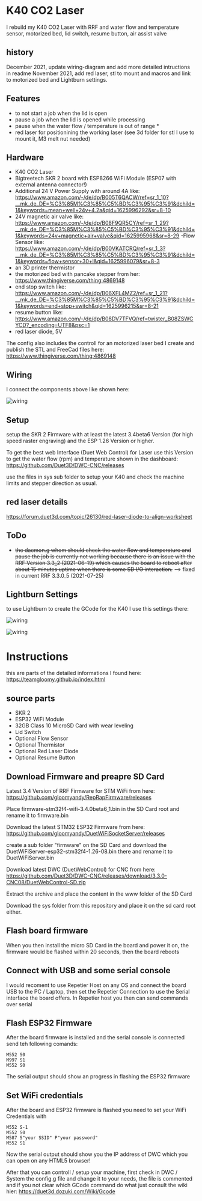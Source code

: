 # K40 CO2 Laser

I rebuild my K40 CO2 Laser with RRF and water flow and temperature sensor, motorized bed, lid switch, resume button, air assist valve

## history
 December 2021, update wiring-diagram and add more detailed intructions in readme
 November 2021, add red laser, stl to mount and macros and link to motorized bed and Lightburn settings.

## Features
 - to not start a job when the lid is open
 - pause a job when the lid is opened while processing
 - pause when the water flow / temperature is out of range *
 - red laser for positionining the working laser (see 3d folder for stl I use to mount it, M3 melt nut needed)

## Hardware
 - K40 CO2 Laser
 - Bigtreetech SKR 2 board with ESP8266 WiFi Module (ESP07 with external antenna connector!)
 - Additional 24 V Power Supply with around 4A like: https://www.amazon.com/-/de/dp/B005T6QACW/ref=sr_1_10?__mk_de_DE=%C3%85M%C3%85%C5%BD%C3%95%C3%91&dchild=1&keywords=mean+well+24v+4.2a&qid=1625996292&sr=8-10
 - 24V magnetic air valve like: https://www.amazon.com/-/de/dp/B08F9QR5CY/ref=sr_1_29?__mk_de_DE=%C3%85M%C3%85%C5%BD%C3%95%C3%91&dchild=1&keywords=24v+magnetic+air+valve&qid=1625995968&sr=8-29
  -Flow Sensor like: https://www.amazon.com/-/de/dp/B00VKATCRQ/ref=sr_1_3?__mk_de_DE=%C3%85M%C3%85%C5%BD%C3%95%C3%91&dchild=1&keywords=flow+sensor+30+l&qid=1625996079&sr=8-3
  - an 3D printer thermistor
  - the motorized bed with pancake stepper from her: https://www.thingiverse.com/thing:4869148
  - end stop switch like: https://www.amazon.com/-/de/dp/B06XFL4MZ2/ref=sr_1_21?__mk_de_DE=%C3%85M%C3%85%C5%BD%C3%95%C3%91&dchild=1&keywords=end+stop+switch&qid=1625996215&sr=8-21
  - resume button like: https://www.amazon.com/-/de/dp/B08DV7TFVQ/ref=twister_B08ZSWCYCD?_encoding=UTF8&psc=1
  - red laser diode, 5V

The config also includes the controll for an motorized laser bed I create and publish the STL and FreeCad files here:
https://www.thingiverse.com/thing:4869148

## Wiring

I connect the components above like shown here:

![wiring](img/wiring-diagram.png)

## Setup

setup the SKR 2 Firmware with at least the latest 3.4beta6 Version (for high speed raster engraving) and the ESP 1.26 Version or higher.

To get the best web Interface (Duet Web Control) for Laser use this Version to get the water flow (rpm) and temperature shown in the dashboard:
https://github.com/Duet3D/DWC-CNC/releases

use the files in sys sub folder to setup your K40 and check the machine limits and stepper direction as usual.

## red laser details
https://forum.duet3d.com/topic/26130/red-laser-diode-to-align-worksheet

## ToDo

* ~~the daemon.g whom should check the water flow and temperature and pause the job is currently not working because there is an issue with the RRF Version 3.3_2 (2021-06-19) which causes the board to reboot after about 15 minutes uptime when there is some SD I/O interaction.~~ --> fixed in current RRF 3.3.0_5 (2021-07-25) 

## Lightburn Settings

to use Lightburn to create the GCode for the K40 I use this settings there:

![wiring](img/K40_Lightburn_settings_1.png)

![wiring](img/K40_Lightburn_settings_2.png)

# Instructions

this are parts of the detailed informations I found here:
https://teamgloomy.github.io/index.html

## source parts
 - SKR 2 
 - ESP32 WiFi Module
 - 32GB Class 10 MicroSD Card with wear leveling
 - Lid Switch
 - Optional Flow Sensor
 - Optional Thermistor
 - Optional Red Laser Diode
 - Optional Resume Button

## Download Firmware and preapre SD Card

Latest 3.4 Version of RRF Firmware for STM WiFi from here:
https://github.com/gloomyandy/RepRapFirmware/releases

Place firmware-stm32f4-wifi-3.4.0beta6_1.bin in the SD Card root and rename it to firmware.bin

Download the latest STM32 ESP32 Firmware from here:
https://github.com/gloomyandy/DuetWiFiSocketServer/releases

create a sub folder "firmware" on the SD Card and download the DuetWiFiServer-esp32-stm32f4-1.26-08.bin there and rename it to DuetWiFiServer.bin

Download latest DWC (DuetWebControl) for CNC from here:
https://github.com/Duet3D/DWC-CNC/releases/download/3.3.0-CNC08/DuetWebControl-SD.zip

Extract the archive and place the content in the www folder of the SD Card

Download the sys folder from this repository and place it on the sd card root either.

## Flash board firmware
When you then install the micro SD Card in the board and power it on, the firmware would be flashed within 20 seconds, then the board reboots

## Connect with USB and some serial console
I would recoment to use Repetier Host on any OS and connect the board USB to the PC / Laptop, then set the Repetier Connection to use the Serial interface the board offers. In Repetier host you then can send commands over serial

## Flash ESP32 Firmware
After the board firmware is installed and the serial console is connected send teh following comands:
```
M552 S0
M997 S1
M552 S0
```
The serial output should show an progress in flashing the ESP32 firmware

## Set WiFi credentials
After the board and ESP32 firmware is flashed you need to set your WiFi Credentials with
```
M552 S-1
M552 S0
M587 S"your SSID" P"your password"
M552 S1
```

Now the serial output should show you the IP address of DWC which you can open on any HTML5 browser!

After that you can controll / setup your machine, first check in DWC / System the config.g file and change it to your needs, the file is commented and if you not clear which GCode command do what just consult the wiki  hier:
https://duet3d.dozuki.com/Wiki/Gcode

